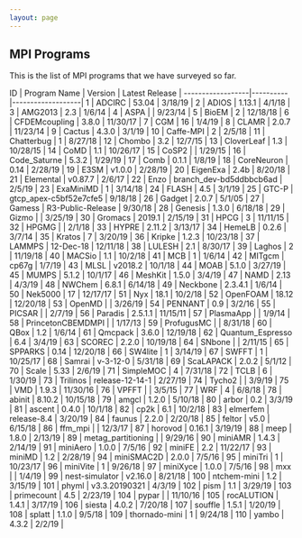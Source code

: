 ```yaml
---
layout: page
---
```


## MPI Programs

This is the list of MPI programs that we have surveyed so far.

ID | Program Name | Version | Latest Release |
------------------|----------|-------------------|
1 | ADCIRC | 53.04 | 3/18/19 |
2 | ADIOS | 1.13.1 | 4/1/18 |
3 | AMG2013 | 2.3 | 1/6/14 |
4 | ASPA |  | 9/23/14 |
5 | BioEM | 2 | 12/18/18 |
6 | CFDEMcoupling | 3.8.0 | 11/30/17 |
7 | CGM | 16 | 1/4/19 |
8 | CLAMR | 2.0.7 | 11/23/14 |
9 | Cactus | 4.3.0 | 3/1/19 |
10 | Caffe-MPI | 2 | 2/5/18 |
11 | Chatterbug | 1 | 8/27/18 |
12 | Chombo | 3.2 | 12/7/15 |
13 | CloverLeaf | 1.3 | 10/28/15 |
14 | CoMD | 1.1 | 10/26/17 |
15 | CoSP2 |  | 1/29/15 |
16 | Code\_Saturne | 5.3.2 | 1/29/19 |
17 | Comb | 0.1.1 | 1/8/19 |
18 | CoreNeuron | 0.14 | 2/28/19 |
19 | E3SM | v1.0.0 | 2/28/19 |
20 | EigenExa | 2.4b | 8/20/18 |
21 | Elemental | v0.87.7 | 2/6/17 |
22 | Enzo | branch\_dev-bd5ddbbcb6ad | 2/5/19 |
23 | ExaMiniMD | 1 | 3/14/18 |
24 | FLASH | 4.5 | 3/1/19 |
25 | GTC-P | gtcp\_apex-c5bf52e7cfe5 | 9/18/18 |
26 | Gadget | 2.0.7 | 5/1/05 |
27 | Gamess | R3-Public-Release | 9/30/18 |
28 | Genesis | 1.3.0 | 6/18/18 |
29 | Gizmo |  | 3/25/19 |
30 | Gromacs | 2019.1 | 2/15/19 |
31 | HPCG | 3 | 11/11/15 |
32 | HPGMG |  | 2/1/18 |
33 | HYPRE | 2.11.2 | 3/13/17 |
34 | HemeLB | 0.2.6 | 3/7/14 |
35 | Kratos | 7 | 3/20/19 |
36 | Kripke | 1.2.3 | 10/23/18 |
37 | LAMMPS | 12-Dec-18 | 12/11/18 |
38 | LULESH | 2.1 | 8/30/17 |
39 | Laghos | 2 | 11/19/18 |
40 | MACSio | 1.1 | 10/2/18 |
41 | MCB | 1 | 1/6/14 |
42 | MITgcm | cp67g | 1/7/19 |
43 | MLSL | v2018.2 | 10/1/18 |
44 | MOAB | 5.1.0 | 3/27/19 |
45 | MUMPS | 5.1.2 | 10/1/17 |
46 | MeshKit | 1.5.0 | 3/4/19 |
47 | NAMD | 2.13 | 4/3/19 |
48 | NWChem | 6.8.1 | 6/14/18 |
49 | Neckbone | 2.3.4.1 | 1/6/14 |
50 | Nek5000 | 17 | 12/17/17 |
51 | Nyx | 18.1 | 10/2/18 |
52 | OpenFOAM | 18.12 | 12/20/18 |
53 | OpenMD |  | 3/26/19 |
54 | PENNANT | 0.9 | 3/2/16 |
55 | PICSAR |  | 2/7/19 |
56 | Paradis | 2.5.1.1 | 11/15/11 |
57 | PlasmaApp |  | 1/9/14 |
58 | PrincetonCBEMDMPI |  | 1/17/13 |
59 | ProfugusMC |  | 8/31/18 |
60 | QBox | 1.2 | 1/6/14 |
61 | Qmcpack | 3.6.0 | 12/19/18 |
62 | Quantum\_Espresso | 6.4 | 3/4/19 |
63 | SCOREC | 2.2.0 | 10/19/18 |
64 | SNbone |  | 2/11/15 |
65 | SPPARKS | 0.14 | 12/20/18 |
66 | SW4lite | 1 | 3/14/19 |
67 | SWFFT | 1 | 10/25/17 |
68 | Samrai | v-3-12-0 | 5/31/18 |
69 | ScaLAPACK | 2.0.2 | 5/1/12 |
70 | Scale | 5.33 | 2/6/19 |
71 | SimpleMOC | 4 | 7/31/18 |
72 | TCLB | 6 | 1/30/19 |
73 | Trilinos | release-12-14-1 | 2/27/19 |
74 | Tycho2 |  | 3/9/19 |
75 | VMD | 1.9.3 | 11/30/16 |
76 | VPFFT |  | 3/5/15 |
77 | WRF | 4 | 6/8/18 |
78 | abinit | 8.10.2 | 10/15/18 |
79 | amgcl | 1.2.0 | 5/10/18 |
80 | arbor | 0.2 | 3/3/19 |
81 | ascent | 0.4.0 | 10/1/18 |
82 | cp2k | 6.1 | 10/2/18 |
83 | elmerfem | release-8.4 | 3/20/19 |
84 | faunus | 2.2.0 | 2/20/18 |
85 | feltor | v5.0 | 6/15/18 |
86 | ffm\_mpi |  | 12/3/17 |
87 | horovod | 0.16.1 | 3/19/19 |
88 | meep | 1.8.0 | 2/13/19 |
89 | metag\_partitioning |  | 9/29/16 |
90 | miniAMR | 1.4.3 | 2/14/19 |
91 | miniAero | 1.0.0 | 7/5/16 |
92 | miniFE | 2.2 | 11/22/17 |
93 | miniMD | 1.2 | 2/28/19 |
94 | miniSMAC2D | 2.0.0 | 7/5/16 |
95 | miniTri | 1 | 10/23/17 |
96 | miniVite | 1 | 9/26/18 |
97 | miniXyce | 1.0.0 | 7/5/16 |
98 | mxx |  | 1/4/19 |
99 | nest-simulator | v2.16.0 | 8/21/18 |
100 | ntchem-mini | 1.2 | 3/15/19 |
101 | phyml | v3.3.20190321 | 4/3/19 |
102 | pism | 1.1 | 3/29/19 |
103 | primecount | 4.5 | 2/23/19 |
104 | pypar |  | 11/10/16 |
105 | rocALUTION | 1.4.1 | 3/17/19 |
106 | siesta | 4.0.2 | 7/20/18 |
107 | souffle | 1.5.1 | 1/20/19 |
108 | splatt | 1.1.0 | 9/5/18 |
109 | thornado-mini | 1 | 9/24/18 |
110 | yambo | 4.3.2 | 2/2/19 |
